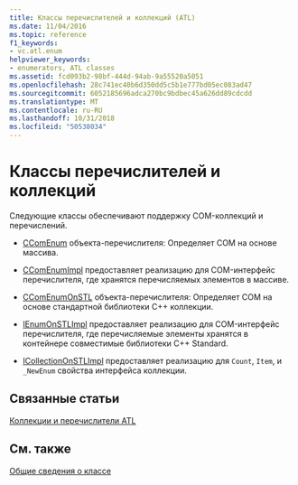 ```yaml
---
title: Классы перечислителей и коллекций (ATL)
ms.date: 11/04/2016
ms.topic: reference
f1_keywords:
- vc.atl.enum
helpviewer_keywords:
- enumerators, ATL classes
ms.assetid: fcd093b2-98bf-444d-94ab-9a55520a5051
ms.openlocfilehash: 28c741ec40b6d350dd5c5b1e777bd05ec083ad47
ms.sourcegitcommit: 6052185696adca270bc9bdbec45a626dd89cdcdd
ms.translationtype: MT
ms.contentlocale: ru-RU
ms.lasthandoff: 10/31/2018
ms.locfileid: "50538034"
---
```

# <a name="enumerators-and-collections-classes"></a>Классы перечислителей и коллекций

Следующие классы обеспечивают поддержку COM-коллекций и перечислений.

- [CComEnum](../atl/reference/ccomenum-class.md) объекта-перечислителя: Определяет COM на основе массива.

- [CComEnumImpl](../atl/reference/ccomenumimpl-class.md) предоставляет реализацию для COM-интерфейс перечислителя, где хранятся перечисляемых элементов в массиве.

- [CComEnumOnSTL](../atl/reference/ccomenumonstl-class.md) объекта-перечислителя: Определяет COM на основе стандартной библиотеки C++ коллекции.

- [IEnumOnSTLImpl](../atl/reference/ienumonstlimpl-class.md) предоставляет реализацию для COM-интерфейс перечислителя, где перечисляемые элементы хранятся в контейнере совместимые библиотеки C++ Standard.

- [ICollectionOnSTLImpl](../atl/reference/icollectiononstlimpl-class.md) предоставляет реализацию для `Count`, `Item`, и `_NewEnum` свойства интерфейса коллекции.

## <a name="related-articles"></a>Связанные статьи

[Коллекции и перечислители ATL](../atl/atl-collections-and-enumerators.md)

## <a name="see-also"></a>См. также

[Общие сведения о классе](../atl/atl-class-overview.md)

